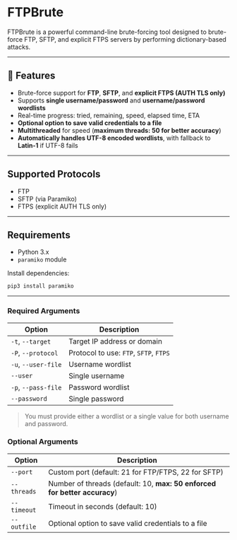 # FTPBrute

FTPBrute is a powerful command-line brute-forcing tool designed to brute-force FTP, SFTP, and explicit FTPS servers by performing dictionary-based attacks.  

---

## 🚀 Features

- Brute-force support for **FTP**, **SFTP**, and **explicit FTPS (AUTH TLS only)**
- Supports **single username/password** and **username/password wordlists**
- Real-time progress: tried, remaining, speed, elapsed time, ETA
- **Optional option to save valid credentials to a file**
- **Multithreaded** for speed (**maximum threads: 50 for better accuracy**)
- **Automatically handles UTF-8 encoded wordlists**, with fallback to **Latin-1** if UTF-8 fails

---

## Supported Protocols

-  FTP
-  SFTP (via Paramiko)
-  FTPS (explicit AUTH TLS only)

---

## Requirements

- Python 3.x
- `paramiko` module

Install dependencies:
```bash
pip3 install paramiko
```

---

### Required Arguments

| Option               | Description                            |
|----------------------|----------------------------------------|
| `-t`, `--target`     | Target IP address or domain            |
| `-P`, `--protocol`   | Protocol to use: `FTP`, `SFTP`, `FTPS` |
| `-u`, `--user-file`  | Username wordlist                      |
| `--user`             | Single username                        |
| `-p`, `--pass-file`  | Password wordlist                      |
| `--password`         | Single password                        |

> You must provide either a wordlist or a single value for both username and password.

### Optional Arguments

| Option         | Description                                                                 |
|----------------|-----------------------------------------------------------------------------|
| `--port`       | Custom port (default: 21 for FTP/FTPS, 22 for SFTP)                         |
| `--threads`    | Number of threads (default: 10, **max: 50 enforced for better accuracy**)   |
| `--timeout`    | Timeout in seconds (default: 10)                                            |
| `--outfile`    | Optional option to save valid credentials to a file                         |

